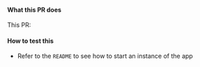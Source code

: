 #### What this PR does

This PR:

#### How to test this

- Refer to the `README` to see how to start an instance of the app
